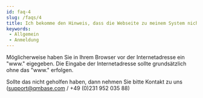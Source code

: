 ```yaml
---
id: faq-4
slug: /faqs/4
title: Ich bekomme den Hinweis, dass die Webseite zu meinem System nicht erreichbar ist. Woran kann das liegen
keywords:
 - Allgemein
 - Anmeldung
---
```

Möglicherweise haben Sie in Ihrem Browser vor der Internetadresse ein "www." eigegeben. Die Eingabe der Internetadresse sollte grundsätzlich ohne das "www." erfolgen.

Sollte das nicht geholfen haben, dann nehmen Sie bitte Kontakt zu uns (support@qmbase.com / +49 (0)231 952 035 88)